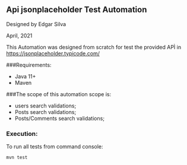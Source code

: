 ## Api jsonplaceholder Test Automation 
Designed by Edgar Silva

April, 2021

This Automation was designed from scratch for test the provided APÌ in  https://jsonplaceholder.typicode.com/

###Requirements:
- Java 11+
- Maven

###The scope of this automation scope is: 
- users search validations;
- Posts search validations;
- Posts/Comments search validations;

### Execution:

To run all tests from command console:

```
mvn test
```
